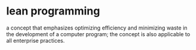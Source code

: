# lean programming


a concept that emphasizes optimizing efficiency and minimizing waste in
the development of a computer program; the concept is also applicable to
all enterprise practices.


